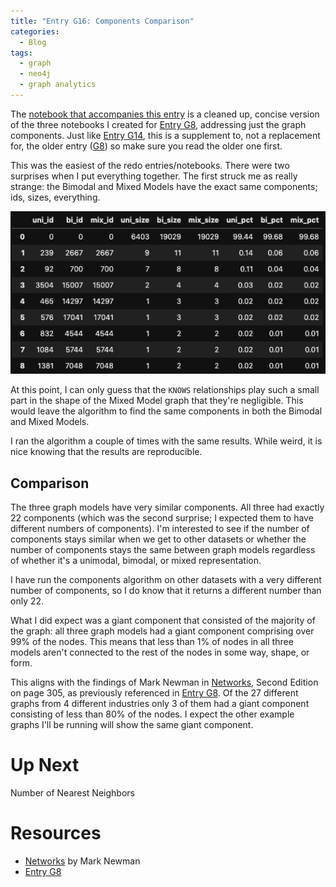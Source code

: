 ```yaml
---
title: "Entry G16: Components Comparison"
categories:
  - Blog
tags:
  - graph
  - neo4j
  - graph analytics
---
```


The [notebook that accompanies this entry](https://github.com/julielinx/datascience_diaries/blob/master/graph/16_nb_components_comparison.ipynb) is a cleaned up, concise version of the three notebooks I created for [Entry G8](https://julielinx.github.io/blog/g08_components/), addressing just the graph components. Just like [Entry G14](https://julielinx.github.io/blog/g014_global_counts_comparison/), this is a supplement to, not a replacement for, the older entry ([G8](https://julielinx.github.io/blog/g08_components/)) so make sure you read the older one first.

This was the easiest of the redo entries/notebooks. There were two surprises when I put everything together. The first struck me as really strange: the Bimodal and Mixed Models have the exact same components; ids, sizes, everything.

<img src='https://github.com/julielinx/datascience_diaries/blob/master/graph/images/marvel_components.png?raw=true'>

At this point, I can only guess that the `KNOWS` relationships play such a small part in the shape of the Mixed Model graph that they're negligible. This would leave the algorithm to find the same components in both the Bimodal and Mixed Models.

I ran the algorithm a couple of times with the same results. While weird, it is nice knowing that the results are reproducible.

## Comparison

The three graph models have very similar components. All three had exactly 22 components (which was the second surprise; I expected them to have different numbers of components). I'm interested to see if the number of components stays similar when we get to other datasets or whether the number of components stays the same between graph models regardless of whether it's a unimodal, bimodal, or mixed representation.

I have run the components algorithm on other datasets with a very different number of components, so I do know that it returns a different number than only 22.

What I did expect was a giant component that consisted of the majority of the graph: all three graph models had a giant component comprising over 99% of the nodes. This means that less than 1% of nodes in all three models aren't connected to the rest of the nodes in some way, shape, or form.

This aligns with the findings of Mark Newman in [Networks](https://www.amazon.com/Networks-Mark-Newman/dp/0198805098), Second Edition on page 305, as previously referenced in [Entry G8](https://julielinx.github.io/blog/g08_components/). Of the 27 different graphs from 4 different industries only 3 of them had a giant component consisting of less than 80% of the nodes. I expect the other example graphs I'll be running will show the same giant component.

# Up Next

Number of Nearest Neighbors

# Resources

- [Networks](https://www.amazon.com/Networks-Mark-Newman/dp/0198805098) by Mark Newman
- [Entry G8](https://julielinx.github.io/blog/g08_components/)